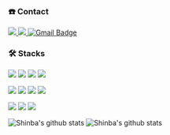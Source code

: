### ☎️ Contact

<a href="https://www.instagram.com/shin.b_a/" target="_blank"><img src="https://img.shields.io/badge/Instagram-DD2A7B?style=flat-square&logo=Instagram&logoColor=white"/>
<a href="https://www.facebook.com/wogur6767/" target="_blank"><img src="https://img.shields.io/badge/Facebook-515BD4?style=flat-square&logo=Facebook&logoColor=white"/>
[![Gmail Badge](https://img.shields.io/badge/Gmail-d14836?style=flat-square&logo=Gmail&logoColor=white&link=mailto:tiswogur6767@gmail.com)](mailto:tiswogur6767@gmail.com)


### 🛠️ Stacks

<img src="https://img.shields.io/badge/Html5-E34F26?style=flat-square&logo=Html5&logoColor=white"/> <img src="https://img.shields.io/badge/CSS3-1572B6?style=flat-square&logo=CSS3&logoColor=white"/> <img src="https://img.shields.io/badge/JavaScript-F7DF1E?style=flat-square&logo=JavaScript&logoColor=white"/> <img src="https://img.shields.io/badge/ReactJS-61DAFB?style=flat-square&logo=React&logoColor=white"/>  

<img src="https://img.shields.io/badge/Django-092E20?style=flat-square&logo=Django&logoColor=white"/> <img src="https://img.shields.io/badge/MySQL-4479A1?style=flat-square&logo=MySQL&logoColor=white"/> <img src="https://img.shields.io/badge/Kotlin-007ACC?style=flat-square&logo=Kotlin&logoColor=white"/> <img src="https://img.shields.io/badge/Android-A4C639?style=flat-square&logo=Android&logoColor=white"/> 

<img src="https://img.shields.io/badge/Python-3776AB?style=flat-square&logo=Python&logoColor=white"/> <img src="https://img.shields.io/badge/Java-007396?style=flat-square&logo=Java&logoColor=white"/> <img src="https://img.shields.io/badge/C++-00599C?style=flat-square&logo=Cplusplus&logoColor=white"/>

![Shinba's github stats](https://github-readme-stats.vercel.app/api?username=Shin-723&theme=tokyonight&show_icons=true)
![Shinba's github stats](https://github-readme-stats.vercel.app/api/top-langs/?username=Shin-723&show_icons=true&theme=tokyonight&layout=compact)

